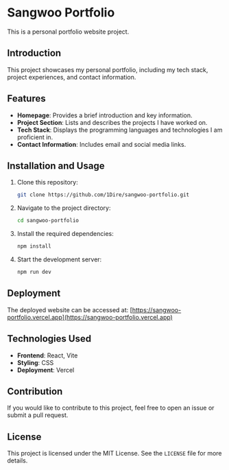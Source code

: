 # Sangwoo Portfolio

This is a personal portfolio website project.

## Introduction

This project showcases my personal portfolio, including my tech stack, project experiences, and contact information.

## Features

- **Homepage**: Provides a brief introduction and key information.
- **Project Section**: Lists and describes the projects I have worked on.
- **Tech Stack**: Displays the programming languages and technologies I am proficient in.
- **Contact Information**: Includes email and social media links.

## Installation and Usage

1. Clone this repository:

   ```bash
   git clone https://github.com/1Dire/sangwoo-portfolio.git
   ```

2. Navigate to the project directory:

   ```bash
   cd sangwoo-portfolio
   ```

3. Install the required dependencies:

   ```bash
   npm install
   ```

4. Start the development server:

   ```bash
   npm run dev
   ```



## Deployment

The deployed website can be accessed at: [https://sangwoo-portfolio.vercel.app](https://sangwoo-portfolio.vercel.app)

## Technologies Used

- **Frontend**: React, Vite
- **Styling**: CSS
- **Deployment**: Vercel

## Contribution

If you would like to contribute to this project, feel free to open an issue or submit a pull request.

## License

This project is licensed under the MIT License. See the `LICENSE` file for more details.
